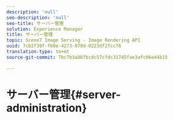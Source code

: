 ```yaml
---
description: 'null'
seo-description: 'null'
seo-title: サーバー管理
solution: Experience Manager
title: サーバー管理
topic: Scene7 Image Serving - Image Rendering API
uuid: 7cb2f39f-f60e-4273-970d-0223df2fccf6
translation-type: tm+mt
source-git-commit: 7bc7b3a86fbcdc57cfdc31745fae3afc06e44b15

---
```



# サーバー管理{#server-administration}


